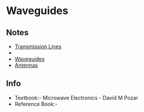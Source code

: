 # Waveguides

## Notes
- [Transmission Lines](transmission-lines.md)
- 
- [Waveguides](waveguides.md)
- [Antennas](antennas.md)

## Info
- Textbook:- Microwave Electronics - David M Pozar
- Reference Book:-
